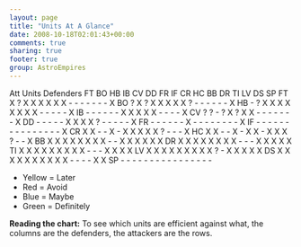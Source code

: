 ```yaml
---
layout: page
title: "Units At A Glance"
date: 2008-10-18T02:01:43+00:00
comments: true
sharing: true
footer: true
group: AstroEmpires
---
```




</tr>
<tr>
  <td class='head' rowspan='2' style='border-right:2px solid #336'>Att Units</td>
  <td class='head' colspan='16'>Defenders</td>
</tr>
<tr>
  <td class='head'>FT</td>
  <td class='head'>BO</td>
  <td class='head'>HB</td>
  <td class='head'>IB</td>
  <td class='head'>CV</td>
  <td class='head'>DD</td>
  <td class='head'>FR</td>
  <td class='head'>IF</td>
  <td class='head'>CR</td>
  <td class='head'>HC</td>
  <td class='head'>BB</td>
  <td class='head'>DR</td>
  <td class='head'>TI</td>
  <td class='head'>LV</td>
  <td class='head'>DS</td>
  <td class='head'>SP</td>
</tr>
<tr>
  <td class='type have'>FT</td>
  <td class='good'>X</td>
  <td class='okay'>?</td>
  <td class='good'>X</td>
  <td class='good'>X</td>
  <td class='good'>X</td>
  <td class='good'>X</td>
  <td class='good'>X</td>
  <td class='good'>X</td>
  <td class='bad'>-</td>
  <td class='bad'>-</td>
  <td class='bad'>-</td>
  <td class='bad'>-</td>
  <td class='bad'>-</td>
  <td class='bad'>-</td>
  <td class='bad'>-</td>
  <td class='good'>X</td>
</tr>
<tr>
  <td class='type maybe'>BO</td>
  <td class='okay'>?</td>
  <td class='good'>X</td>
  <td class='okay'>?</td>
  <td class='good'>X</td>
  <td class='good'>X</td>
  <td class='good'>X</td>
  <td class='good'>X</td>
  <td class='good'>X</td>
  <td class='okay'>?</td>
  <td class='bad'>-</td>
  <td class='bad'>-</td>
  <td class='bad'>-</td>
  <td class='bad'>-</td>
  <td class='bad'>-</td>
  <td class='bad'>-</td>
  <td class='good'>X</td>
</tr>
<tr>
  <td class='type have'>HB</td>
  <td class='bad'>-</td>
  <td class='okay'>?</td>
  <td class='good'>X</td>
  <td class='good'>X</td>
  <td class='good'>X</td>
  <td class='good'>X</td>
  <td class='good'>X</td>
  <td class='good'>X</td>
  <td class='good'>X</td>
  <td class='good'>X</td>
  <td class='bad'>-</td>
  <td class='bad'>-</td>
  <td class='bad'>-</td>
  <td class='bad'>-</td>
  <td class='bad'>-</td>
  <td class='good'>X</td>
</tr>
<tr>
  <td class='type sometimes'>IB</td>
  <td class='bad'>-</td>
  <td class='bad'>-</td>
  <td class='bad'>-</td>
  <td class='bad'>-</td>
  <td class='bad'>-</td>
  <td class='bad'>-</td>
  <td class='good'>X</td>
  <td class='good'>X</td>
  <td class='good'>X</td>
  <td class='good'>X</td>
  <td class='good'>X</td>
  <td class='bad'>-</td>
  <td class='bad'>-</td>
  <td class='bad'>-</td>
  <td class='bad'>-</td>
  <td class='good'>X</td>
</tr>
<tr>
  <td class='type maybe'>CV</td>
  <td class='okay'>?</td>
  <td class='okay'>?</td>
  <td class='bad'>-</td>
  <td class='okay'>?</td>
  <td class='good'>X</td>
  <td class='okay'>?</td>
  <td class='good'>X</td>
  <td class='good'>X</td>
  <td class='bad'>-</td>
  <td class='bad'>-</td>
  <td class='bad'>-</td>
  <td class='bad'>-</td>
  <td class='bad'>-</td>
  <td class='bad'>-</td>
  <td class='bad'>-</td>
  <td class='good'>X</td>
</tr>
<tr>
  <td class='type maybe'>DD</td>
  <td class='bad'>-</td>
  <td class='bad'>-</td>
  <td class='bad'>-</td>
  <td class='bad'>-</td>
  <td class='bad'>-</td>
  <td class='good'>X</td>
  <td class='good'>X</td>
  <td class='good'>X</td>
  <td class='good'>X</td>
  <td class='okay'>?</td>
  <td class='bad'>-</td>
  <td class='bad'>-</td>
  <td class='bad'>-</td>
  <td class='bad'>-</td>
  <td class='bad'>-</td>
  <td class='good'>X</td>
</tr>
<tr>
  <td class='type avoid'>FR</td>
  <td class='bad'>-</td>
  <td class='bad'>-</td>
  <td class='bad'>-</td>
  <td class='bad'>-</td>
  <td class='bad'>-</td>
  <td class='bad'>-</td>
  <td class='good'>X</td>
  <td class='bad'>-</td>
  <td class='bad'>-</td>
  <td class='bad'>-</td>
  <td class='bad'>-</td>
  <td class='bad'>-</td>
  <td class='bad'>-</td>
  <td class='bad'>-</td>
  <td class='bad'>-</td>
  <td class='good'>X</td>
</tr>
<tr>
  <td class='type avoid'>IF</td>
  <td class='bad'>-</td>
  <td class='bad'>-</td>
  <td class='bad'>-</td>
  <td class='bad'>-</td>
  <td class='bad'>-</td>
  <td class='bad'>-</td>
  <td class='bad'>-</td>
  <td class='bad'>-</td>
  <td class='bad'>-</td>
  <td class='bad'>-</td>
  <td class='bad'>-</td>
  <td class='bad'>-</td>
  <td class='bad'>-</td>
  <td class='bad'>-</td>
  <td class='bad'>-</td>
  <td class='good'>X</td>
</tr>
<tr>
  <td class='type have'>CR</td>
  <td class='good'>X</td>
  <td class='good'>X</td>
  <td class='bad'>-</td>
  <td class='bad'>-</td>
  <td class='good'>X</td>
  <td class='bad'>-</td>
  <td class='good'>X</td>
  <td class='good'>X</td>
  <td class='good'>X</td>
  <td class='good'>X</td>
  <td class='good'>X</td>
  <td class='okay'>?</td>
  <td class='bad'>-</td>
  <td class='bad'>-</td>
  <td class='bad'>-</td>
  <td class='good'>X</td>
</tr>
<tr>
  <td class='type sometimes'>HC</td>
  <td class='good'>X</td>
  <td class='good'>X</td>
  <td class='bad'>-</td>
  <td class='bad'>-</td>
  <td class='good'>X</td>
  <td class='bad'>-</td>
  <td class='good'>X</td>
  <td class='good'>X</td>
  <td class='bad'>-</td>
  <td class='good'>X</td>
  <td class='good'>X</td>
  <td class='good'>X</td>
  <td class='okay'>?</td>
  <td class='bad'>-</td>
  <td class='bad'>-</td>
  <td class='good'>X</td>
</tr>
<tr>
  <td class='type sometimes'>BB</td>
  <td class='good'>X</td>
  <td class='good'>X</td>
  <td class='good'>X</td>
  <td class='good'>X</td>
  <td class='good'>X</td>
  <td class='good'>X</td>
  <td class='good'>X</td>
  <td class='good'>X</td>
  <td class='bad'>-</td>
  <td class='bad'>-</td>
  <td class='good'>X</td>
  <td class='good'>X</td>
  <td class='good'>X</td>
  <td class='good'>X</td>
  <td class='good'>X</td>
  <td class='good'>X</td>
</tr>
<tr>
  <td class='type sometimes'>DR</td>
  <td class='good'>X</td>
  <td class='good'>X</td>
  <td class='good'>X</td>
  <td class='good'>X</td>
  <td class='good'>X</td>
  <td class='good'>X</td>
  <td class='good'>X</td>
  <td class='good'>X</td>
  <td class='bad'>-</td>
  <td class='bad'>-</td>
  <td class='bad'>-</td>
  <td class='good'>X</td>
  <td class='good'>X</td>
  <td class='good'>X</td>
  <td class='good'>X</td>
  <td class='good'>X</td>
</tr>
<tr>
  <td class='type avoid'>TI</td>
  <td class='good'>X</td>
  <td class='good'>X</td>
  <td class='good'>X</td>
  <td class='good'>X</td>
  <td class='good'>X</td>
  <td class='good'>X</td>
  <td class='good'>X</td>
  <td class='good'>X</td>
  <td class='good'>X</td>
  <td class='bad'>-</td>
  <td class='bad'>-</td>
  <td class='bad'>-</td>
  <td class='good'>X</td>
  <td class='good'>X</td>
  <td class='good'>X</td>
  <td class='good'>X</td>
</tr>
<tr>
  <td class='type avoid'>LV</td>
  <td class='good'>X</td>
  <td class='good'>X</td>
  <td class='good'>X</td>
  <td class='good'>X</td>
  <td class='good'>X</td>
  <td class='good'>X</td>
  <td class='good'>X</td>
  <td class='good'>X</td>
  <td class='good'>X</td>
  <td class='okay'>?</td>
  <td class='bad'>-</td>
  <td class='good'>X</td>
  <td class='good'>X</td>
  <td class='good'>X</td>
  <td class='good'>X</td>
  <td class='good'>X</td>
</tr>
<tr>
  <td class='type avoid'>DS</td>
  <td class='good'>X</td>
  <td class='good'>X</td>
  <td class='good'>X</td>
  <td class='good'>X</td>
  <td class='good'>X</td>
  <td class='good'>X</td>
  <td class='good'>X</td>
  <td class='good'>X</td>
  <td class='good'>X</td>
  <td class='good'>X</td>
  <td class='bad'>-</td>
  <td class='bad'>-</td>
  <td class='bad'>-</td>
  <td class='bad'>-</td>
  <td class='good'>X</td>
  <td class='good'>X</td>
</tr>
<tr>
  <td class='type'>SP</td>
  <td class='bad'>-</td>
  <td class='bad'>-</td>
  <td class='bad'>-</td>
  <td class='bad'>-</td>
  <td class='bad'>-</td>
  <td class='bad'>-</td>
  <td class='bad'>-</td>
  <td class='bad'>-</td>
  <td class='bad'>-</td>
  <td class='bad'>-</td>
  <td class='bad'>-</td>
  <td class='bad'>-</td>
  <td class='bad'>-</td>
  <td class='bad'>-</td>
  <td class='bad'>-</td>
  <td class='bad'>-</td><table class='table'>

* Yellow = Later
* Red = Avoid
* Blue = Maybe
* Green = Definitely

**Reading the chart:** To see which units are efficient against what,
the columns are the defenders, the attackers are the rows.

